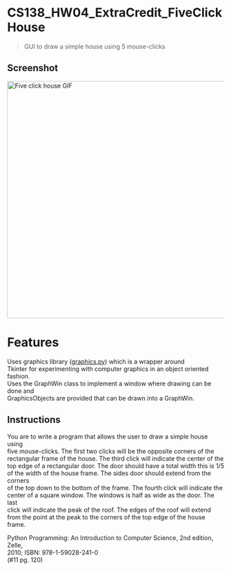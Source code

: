 # CS138_HW04_ExtraCredit_FiveClickHouse
> GUI to draw a simple house using 5 mouse-clicks

## Screenshot

<img src="./Five-click-house.png" alt="Five click house GIF" height="550" width="550">

# Features

Uses graphics library ([graphics.py](./graphics.py)) which is a wrapper around  
Tkinter for experimenting with computer graphics in an object oriented fashion.  
Uses the GraphWin class to implement a window where drawing can be done and  
GraphicsObjects are provided that can be drawn into a GraphWin.

## Instructions

You are to write a program that allows the user to draw a simple house using  
five mouse-clicks.  The first two clicks will be the opposite corners of the  
rectangular frame of the house.  The third click will indicate the center of the  
top edge of a rectangular door.  The door should have a total width this is 1/5  
of the width of the house frame.  The sides door should extend from the corners  
of the top down to the bottom of the frame.  The fourth click will indicate the  
center of a square window.  The windows is half as wide as the door.  The last  
click will indicate the peak of the roof.  The edges of the roof will extend  
from the point at the peak to the corners of the top edge of the house frame.

Python Programming: An Introduction to Computer Science, 2nd edition, Zelle,  
 2010; ISBN: 978-1-59028-241-0  
(#11 pg. 120)
